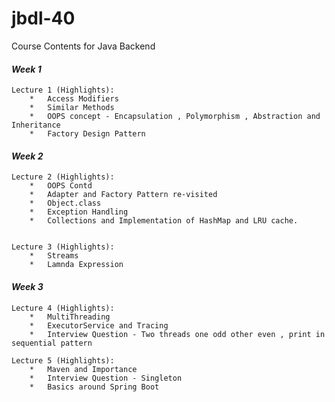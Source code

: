 # jbdl-40
Course Contents for Java Backend

#### **_Week 1_**
    Lecture 1 (Highlights):
        *   Access Modifiers
        *   Similar Methods
        *   OOPS concept - Encapsulation , Polymorphism , Abstraction and Inheritance
        *   Factory Design Pattern


#### **_Week 2_**
    Lecture 2 (Highlights):
        *   OOPS Contd
        *   Adapter and Factory Pattern re-visited
        *   Object.class
        *   Exception Handling
        *   Collections and Implementation of HashMap and LRU cache.


    Lecture 3 (Highlights):
        *   Streams
        *   Lamnda Expression

#### **_Week 3_**
    Lecture 4 (Highlights):
        *   MultiThreading
        *   ExecutorService and Tracing
        *   Interview Question - Two threads one odd other even , print in sequential pattern

    Lecture 5 (Highlights):
        *   Maven and Importance
        *   Interview Question - Singleton
        *   Basics around Spring Boot
